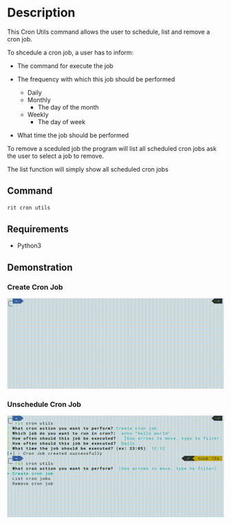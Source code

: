 # Description

This Cron Utils command allows the user to schedule, list and remove a cron job.

To shcedule a cron job, a user has to inform:

- The command for execute the job

- The frequency with which this job should be performed

    - Daily
    - Monthly
        - The day of the month
    - Weekly
        - The day of week

- What time the job should be performed

To remove a sceduled job the program will list all scheduled cron jobs ask the user to select a job to remove.

The list function will simply show all scheduled cron jobs

## Command

```bash
rit cron utils
```

## Requirements

- Python3

## Demonstration

### Create Cron Job

![gif](./doc/cron_create.gif)

### Unschedule Cron Job

![gif](./doc/cron_delete.gif)